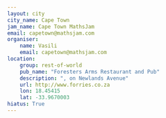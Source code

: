 ```yaml
---
layout: city                                           
city_name: Cape Town                                                               
jam_name: Cape Town MathsJam
email: capetown@mathsjam.com
organiser:
    name: Vasili
    email: capetown@mathsjam.com
location:
    group: rest-of-world
    pub_name: "Foresters Arms Restaurant and Pub"
    description: ", on Newlands Avenue"
    url: http://www.forries.co.za
    lon: 18.45415
    lat: -33.9670003
hiatus: True
---
```

